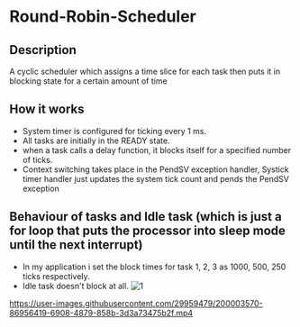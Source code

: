 # Round-Robin-Scheduler

## Description
A cyclic scheduler which assigns a time slice for each task then puts it in blocking state for a certain amount of time

## How it works
- System timer is configured for ticking every 1 ms.
- All tasks are initially in the READY state.
- when a task calls a delay function, it blocks itself for a specified number of ticks.
- Context switching takes place in the PendSV exception handler, Systick timer handler just updates the system tick count and pends the PendSV exception

## Behaviour of tasks and Idle task (which is just a for loop that puts the processor into sleep mode until the next interrupt)
- In my application i set the block times for task 1, 2, 3 as 1000, 500, 250 ticks respectively.
- Idle task doesn't block at all.
![1](https://user-images.githubusercontent.com/29959479/199999579-d87f14b5-6280-4c7c-b4bc-7cbffc46ecf1.PNG)



https://user-images.githubusercontent.com/29959479/200003570-86956419-6908-4879-858b-3d3a73475b2f.mp4

